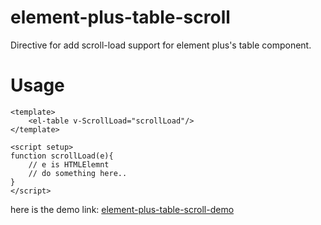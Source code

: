 # element-plus-table-scroll
Directive for add scroll-load support for element plus's table component.

# Usage
```vue
<template>
    <el-table v-ScrollLoad="scrollLoad"/>
</template>

<script setup>
function scrollLoad(e){
    // e is HTMLElemnt
    // do something here..
}
</script>
```

here is the demo link: [element-plus-table-scroll-demo](https://guolaopi.github.io/element-plus-table-scroll-demo)